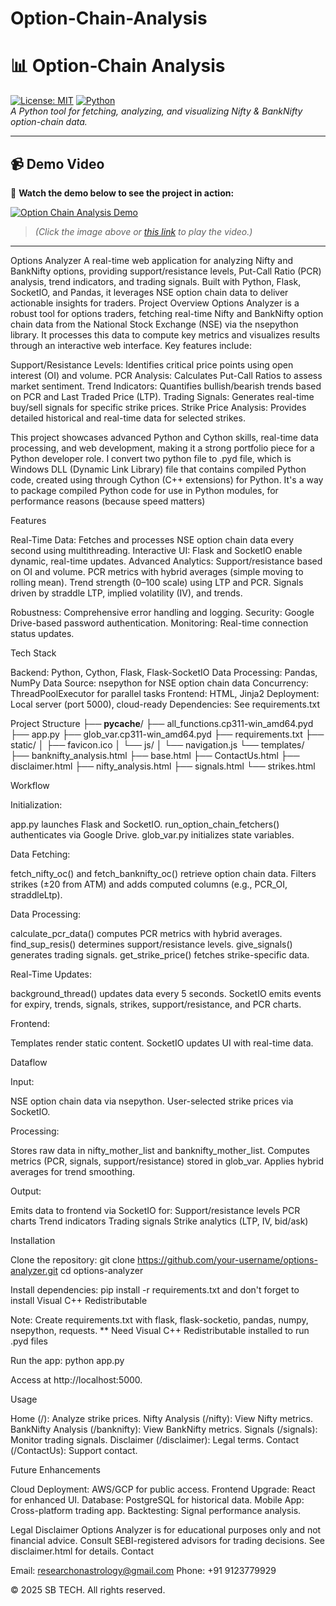 # Option-Chain-Analysis
# 📊 Option‑Chain Analysis

[![License: MIT](https://img.shields.io/badge/License-MIT-blue.svg)](LICENSE) 
[![Python](https://img.shields.io/badge/Python-3.7%2B-yellow.svg)]()  
*A Python tool for fetching, analyzing, and visualizing Nifty & BankNifty option-chain data.*

---

## 📹 Demo Video

🎥 **Watch the demo below to see the project in action:**

[![Option Chain Analysis Demo](https://img.youtube.com/vi/dQw4w9WgXcQ/0.jpg)](https://github.com/Pappa1945-tech/Option-Chain-Analysis/blob/main/demo-video.mp4)

> *(Click the image above or [this link](https://github.com/Pappa1945-tech/Option-Chain-Analysis/blob/main/demo-video.mp4) to play the video.)*

---
Options Analyzer
A real-time web application for analyzing Nifty and BankNifty options, providing support/resistance levels, Put-Call Ratio (PCR) analysis, trend indicators, and trading signals. Built with Python, Flask, SocketIO, and Pandas, it leverages NSE option chain data to deliver actionable insights for traders.
Project Overview
Options Analyzer is a robust tool for options traders, fetching real-time Nifty and BankNifty option chain data from the National Stock Exchange (NSE) via the nsepython library. It processes this data to compute key metrics and visualizes results through an interactive web interface. Key features include:

Support/Resistance Levels: Identifies critical price points using open interest (OI) and volume.
PCR Analysis: Calculates Put-Call Ratios to assess market sentiment.
Trend Indicators: Quantifies bullish/bearish trends based on PCR and Last Traded Price (LTP).
Trading Signals: Generates real-time buy/sell signals for specific strike prices.
Strike Price Analysis: Provides detailed historical and real-time data for selected strikes.

This project showcases advanced Python and Cython skills, real-time data processing, and web development, making it a strong portfolio piece for a Python developer role.
I convert two python file to .pyd file, which is Windows DLL (Dynamic Link Library) file that contains compiled Python code, created using through Cython (C++ extensions) for Python. It's a way to package compiled Python code for use in Python modules, for performance reasons (because speed matters) 

Features

Real-Time Data: Fetches and processes NSE option chain data every second using multithreading.
Interactive UI: Flask and SocketIO enable dynamic, real-time updates.
Advanced Analytics:
Support/resistance based on OI and volume.
PCR metrics with hybrid averages (simple moving to rolling mean).
Trend strength (0–100 scale) using LTP and PCR.
Signals driven by straddle LTP, implied volatility (IV), and trends.


Robustness: Comprehensive error handling and logging.
Security: Google Drive-based password authentication.
Monitoring: Real-time connection status updates.

Tech Stack

Backend: Python, Cython, Flask, Flask-SocketIO
Data Processing: Pandas, NumPy
Data Source: nsepython for NSE option chain data
Concurrency: ThreadPoolExecutor for parallel tasks
Frontend: HTML, Jinja2
Deployment: Local server (port 5000), cloud-ready
Dependencies: See requirements.txt

Project Structure
├── __pycache__/
├── all_functions.cp311-win_amd64.pyd
├── app.py
├── glob_var.cp311-win_amd64.pyd
├── requirements.txt
├── static/
│   ├── favicon.ico
│   └── js/
│       └── navigation.js
└── templates/
    ├── banknifty_analysis.html
    ├── base.html
    ├── ContactUs.html
    ├── disclaimer.html
    ├── nifty_analysis.html
    ├── signals.html
    └── strikes.html

Workflow

Initialization:

app.py launches Flask and SocketIO.
run_option_chain_fetchers() authenticates via Google Drive.
glob_var.py initializes state variables.


Data Fetching:

fetch_nifty_oc() and fetch_banknifty_oc() retrieve option chain data.
Filters strikes (±20 from ATM) and adds computed columns (e.g., PCR_OI, straddleLtp).


Data Processing:

calculate_pcr_data() computes PCR metrics with hybrid averages.
find_sup_resis() determines support/resistance levels.
give_signals() generates trading signals.
get_strike_price() fetches strike-specific data.


Real-Time Updates:

background_thread() updates data every 5 seconds.
SocketIO emits events for expiry, trends, signals, strikes, support/resistance, and PCR charts.


Frontend:

Templates render static content.
SocketIO updates UI with real-time data.



Dataflow

Input:

NSE option chain data via nsepython.
User-selected strike prices via SocketIO.


Processing:

Stores raw data in nifty_mother_list and banknifty_mother_list.
Computes metrics (PCR, signals, support/resistance) stored in glob_var.
Applies hybrid averages for trend smoothing.


Output:

Emits data to frontend via SocketIO for:
Support/resistance levels
PCR charts
Trend indicators
Trading signals
Strike analytics (LTP, IV, bid/ask)





Installation

Clone the repository:
git clone https://github.com/your-username/options-analyzer.git
cd options-analyzer


Install dependencies:
pip install -r requirements.txt and don't forget to install Visual C++ Redistributable

Note: Create requirements.txt with flask, flask-socketio, pandas, numpy, nsepython, requests.
** Need Visual C++ Redistributable installed to run .pyd files

Run the app:
python app.py


Access at http://localhost:5000.


Usage

Home (/): Analyze strike prices.
Nifty Analysis (/nifty): View Nifty metrics.
BankNifty Analysis (/banknifty): View BankNifty metrics.
Signals (/signals): Monitor trading signals.
Disclaimer (/disclaimer): Legal terms.
Contact (/ContactUs): Support contact.

Future Enhancements

Cloud Deployment: AWS/GCP for public access.
Frontend Upgrade: React for enhanced UI.
Database: PostgreSQL for historical data.
Mobile App: Cross-platform trading app.
Backtesting: Signal performance analysis.

Legal Disclaimer
Options Analyzer is for educational purposes only and not financial advice. Consult SEBI-registered advisors for trading decisions. See disclaimer.html for details.
Contact

Email: researchonastrology@gmail.com
Phone: +91 9123779929

© 2025 SB TECH. All rights reserved.
